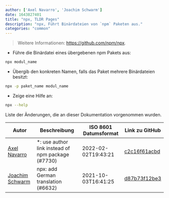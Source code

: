 ```yaml
---
author: ['Axel Navarro', 'Joachim Schwarm']
date: 1643827401
title: "npx, TLDR Pages"
description: "npx, Führt Binärdateien von `npm` Paketen aus."
categories: "common"
---
```

> Weitere Informationen: <https://github.com/npm/npx>.

- Führe die Binärdatei eines übergebenen npm Pakets aus:

```bash
npx modul_name
```

- Übergib den konkreten Namen, falls das Paket mehrere Binärdateien besitzt:

```bash
npx -p paket_name modul_name
```

- Zeige eine Hilfe an:

```bash
npx --help
```
Liste der Änderungen, die an dieser Dokumentation vorgenommen wurden.


Autor | Beschreibung | ISO 8601 Datumsformat | Link zu GitHub
------|-----|-----|-----
[Axel Navarro](mailto:navarroaxel@gmail.com) | *: use author link instead of npm package (#7730) | 2022-02-02T19:43:21 | [c2c16f61acbd](https://github.com/tldr-pages/tldr/commit/c2c16f61acbdca1933961fbbc20a80bdae76ece5)
[Joachim Schwarm](mailto:joachim@schwarm.co) | npx: add German translation (#6632) | 2021-10-03T16:41:25 | [d87b73f12be3](https://github.com/tldr-pages/tldr/commit/d87b73f12be30a1140f615830667958a2ee150fd)

